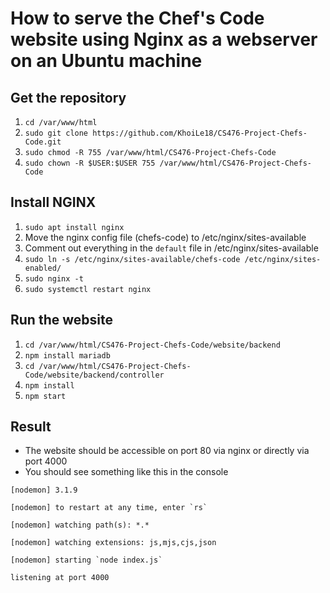 # How to serve the Chef's Code website using Nginx as a webserver on an Ubuntu machine
## Get the repository
1. ``cd /var/www/html``
2. ``sudo git clone https://github.com/KhoiLe18/CS476-Project-Chefs-Code.git``
3. ``sudo chmod -R 755 /var/www/html/CS476-Project-Chefs-Code``
4. ``sudo chown -R $USER:$USER 755 /var/www/html/CS476-Project-Chefs-Code``

## Install NGINX
1. ``sudo apt install nginx``
2. Move the nginx config file (chefs-code) to /etc/nginx/sites-available
3. Comment out everything in the `default` file in /etc/nginx/sites-available
4. ``sudo ln -s /etc/nginx/sites-available/chefs-code /etc/nginx/sites-enabled/``
5. ``sudo nginx -t``
6. ``sudo systemctl restart nginx``

## Run the website
1. ``cd /var/www/html/CS476-Project-Chefs-Code/website/backend``
2. ``npm install mariadb``
3. ``cd /var/www/html/CS476-Project-Chefs-Code/website/backend/controller``
4. ``npm install``
5. ``npm start``

## Result
- The website should be accessible on port 80 via nginx or directly via port 4000
- You should see something like this in the console
<p>
<code>[nodemon] 3.1.9<br>
[nodemon] to restart at any time, enter `rs`<br>
[nodemon] watching path(s): *.*<br>
[nodemon] watching extensions: js,mjs,cjs,json<br>
[nodemon] starting `node index.js`<br>
listening at port 4000</code>
</p>
